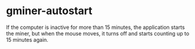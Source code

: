 # gminer-autostart
If the computer is inactive for more than 15 minutes, the application starts the miner, but when the mouse moves, it turns off and starts counting up to 15 minutes again.
